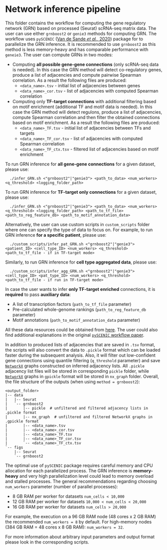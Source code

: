 # Network inference pipeline

This folder contains the workflow for computing the gene regulatory network (GRN) based on processed (Seurat) scRNA-seq matrix data. The user can use either `grnboost2` or `genie3` methods for computing GRN. The workflow uses `pySCENIC` ([Van de Sande *et al.*, 2020](https://www.nature.com/articles/s41596-020-0336-2)) package for to parallelize the GRN inference. It is recommended to use `grnboost2` as this method is less memory-heavy and has comparable performance with `geneie3`. The user can compute GRNs in two modes:

- Computing **all possible gene-gene connections** (only scRNA-seq data is needed). In this case the GRN method will detect co-regulatory genes, produce a list of adjacencies and compute pairwise Spearman correlation. As a result the following files are produced:
  - `<data_name>.tsv` - initial list of adjacencies between genes
  - `<data_name>_cor.tsv` - list of adjacencies with computed Spearman correlation
- Computing only **TF-target connections** with additional filtering based on motif enrichment (additional TF and motif data is needed). In this case the GRN method will detect regulons, produce a list of adjacencies, compute Spearman correlation and then filter the obtained connections based on motif enrichment. As a result the following files are produced:
  - `<data_name>_TF.tsv` - initial list of adjacencies between TFs and targets
  - `<data_name>_TF_cor.tsv` - list of adjacencies with computed Spearman correlation
  - `<data_name>_TF_ctx.tsv` - filtered list of adjacencies based on motif enrichment

To run GRN inference for **all gene-gene connections** for a given dataset, please use:

```
  ./infer_GRN.sh <"grnboost2"|"genie3"> <path_to_data> <num_workers> <q_threshold> <logging_folder_path>
```

To run GRN inference for **TF-target only connections** for a given dataset, please use:

```
  ./infer_GRN.sh <"grnboost2"|"genie3"> <path_to_data> <num_workers> <q_threshold> <logging_folder_path> <path_to_tf_file> <path_to_reg_feature_db> <path_to_motif_annotation_data>
```

Alternatively, the user can use custom scripts in `custom_scripts` folder where one can specify the type of data to focus on. For example, to run GRN inference **for a specific patient**, please use:

```
  ./custom_scripts/infer_pat_GRN.sh <"grnboost2"|"genie3"> <patient_ID> <cell_type_ID> <num_workers> <q_threshold> <path_to_tf_file - if in TF-target mode>
```

Similarly, to run GRN inference for **cell type aggregated data**, please use:

```
  ./custom_scripts/infer_agg_GRN.sh <"grnboost2"|"genie3"> <cell_type_ID> <pat_type_ID> <num_workers> <q_threshold> <path_to_tf_file - if run in TF-target mode>
```

In case the user wants to infer **only TF-target enriched** connections, it is **required** to pass **auxiliary data**:

- A list of transcription factors (`path_to_tf_file` parameter) 
- Pre-calculated whole-genome rankings (`path_to_reg_feature_db` parameter)
- Motif annotations (`path_to_motif_annotation_data` parameter)

All these data resources could be obtained from [here](https://resources.aertslab.org/cistarget/). The user could also find additional explanations in the original [`pySCENIC` workflow paper](https://www.nature.com/articles/s41596-020-0336-2#Sec32).

In addition to produced lists of adjacencies that are saved in `.tsv` format, the scripts will also convert the data to `.pickle` format which can be loaded faster during the subsequent analysis. Also, it will filter out low-confident gene connections using quantile filtering (`q_threshold` parameter) and save [`NetworkX`](https://networkx.org) graphs constructed on inferred adjacency lists. All `.pickle` adjacency list files will be stored in corresponding `pickle` folder, while [`NetworkX`](https://networkx.org) graphs in `gpickle` format will be stored in `nx_graph` folder. Overall, the file structure of the outputs (when using `method = grnboost2`):

```
<output_folder>
|-- data
|   |-- Seurat
|   `-- grnboost2
|       |-- pickle  # unfiltered and filtered adjacency lists in .pickle format
|       |-- nx_graph  # unfiltered and filtered NetworkX graphs in .gpickle format
|       |-- <data_name>.tsv
|       |-- <data_name>_cor.tsv
|       |-- <data_name>_TF.tsv
|       |-- <data_name>_TF_cor.tsv
|       `-- <data_name>_TF_ctx.tsv
`-- figs
    |-- Seurat
    `-- grnboost2
```

The optimal use of `pySCENIC` package requires careful memory and CPU allocation for each parallelized process. The GRN inference is **memory-heavy** and very high parallelization level could lead to memory overload and stalled processes. The general recommendations regarding choosing `num_workers` parameter (number of parallel processes):

- 8 GB RAM per worker for datasets `num_cells < 10,000`
- 12 GB RAM per worker for datasets `10,000 < num_cells < 20,000`
- 16 GB RAM per worker for datasets `num_cells > 20,000`

For example, the execution on a 96 GB RAM node (48 cores x 2 GB RAM) the recommended `num_workers = 8` by default. For high-memory nodes (384 GB RAM = 48 cores x 8 GB RAM): `num_workers = 32`.

For more information about arbitrary input parameters and output format please look in the corresponding scripts.